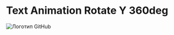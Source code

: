 ﻿# Text Animation Rotate Y 360deg

![Логотип GitHub](https://github.githubassets.com/images/modules/logos_page/Octocat.png)


